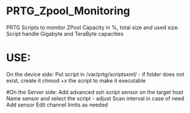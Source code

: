 # PRTG_Zpool_Monitoring
PRTG Scripts to monitor ZPool Capacity in %, total size and used size.
Script handle Gigabyte and TeraByte capacities

# USE:
On the device side:
Put script in /var/prtg/scriptsxml/ - if folder does not exist, create it
chmod +x the script to make it executable

#On the Server side:
Add advanced ssh script sensor on the target host
Name sensor and select the script - adjust Scan interval in case of need
Add sensor
Edit channel limits as needed
